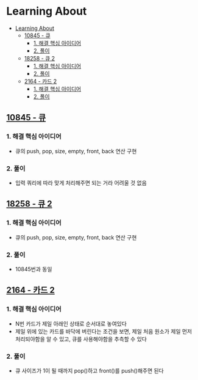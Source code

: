 # Learning About

<!--ts-->

- [Learning About](#learning-about)
  - [<a href="https://www.acmicpc.net/problem/10845" rel="nofollow">10845 - 큐</a>](#10845---큐)
    - [1. 해결 핵심 아이디어](#1-해결-핵심-아이디어)
    - [2. 풀이](#2-풀이)
  - [<a href="https://www.acmicpc.net/problem/18258" rel="nofollow">18258 - 큐 2</a>](#18258---큐-2)
    - [1. 해결 핵심 아이디어](#1-해결-핵심-아이디어-1)
    - [2. 풀이](#2-풀이-1)
  - [<a href="https://www.acmicpc.net/problem/2164" rel="nofollow">2164 - 카드 2</a>](#2164---카드-2)
    - [1. 해결 핵심 아이디어](#1-해결-핵심-아이디어-2)
    - [2. 풀이](#2-풀이-2)

<!-- Created by https://github.com/ekalinin/github-markdown-toc -->
<!-- Added by: sungminyou, at: 2022년 8월  9일 화요일 07시 00분 40초 KST -->

<!--te-->

## [10845 - 큐](https://www.acmicpc.net/problem/10845)

### 1. 해결 핵심 아이디어

- 큐의 push, pop, size, empty, front, back 연산 구현

### 2. 풀이

- 입력 쿼리에 따라 맞게 처리해주면 되는 거라 어려울 것 없음

## [18258 - 큐 2](https://www.acmicpc.net/problem/18258)

### 1. 해결 핵심 아이디어

- 큐의 push, pop, size, empty, front, back 연산 구현

### 2. 풀이

- 10845번과 동일

## [2164 - 카드 2](https://www.acmicpc.net/problem/2164)

### 1. 해결 핵심 아이디어

- N번 카드가 제일 아래인 상태로 순서대로 놓여있다
- 제일 위에 있는 카드를 바닥에 버린다는 조건을 보면, 제일 처음 원소가 제일 먼저 처리되야함을 알 수 있고, 큐를 사용해야함을 추측할 수 있다

### 2. 풀이

- 큐 사이즈가 1이 될 때까지 pop()하고 front()를 push()해주면 된다
